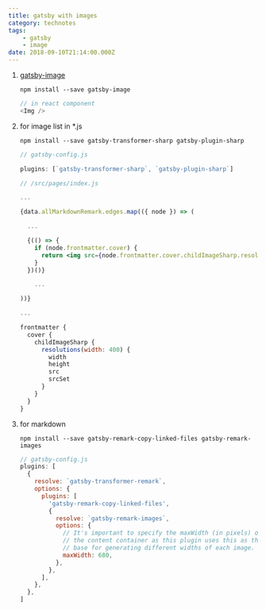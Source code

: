 ```yaml
---
title: gatsby with images
category: technotes
tags:
    - gatsby
    - image
date: 2018-09-10T21:14:00.000Z
---
```


1.  [gatsby-image](https://www.gatsbyjs.org/packages/gatsby-image/)

    ```shell
    npm install --save gatsby-image
    ```

    ```javascript
    // in react component
    <Img />
    ```

2.  for image list in \*.js

    ```shell
    npm install --save gatsby-transformer-sharp gatsby-plugin-sharp
    ```

    ```javascript
    // gatsby-config.js

    plugins: [`gatsby-transformer-sharp`, `gatsby-plugin-sharp`]
    ```

    ```jsx
    // /src/pages/index.js

    ...

    {data.allMarkdownRemark.edges.map(({ node }) => (

      ...

      {(() => {
        if (node.frontmatter.cover) {
          return <img src={node.frontmatter.cover.childImageSharp.resolutions.src} style={{ height: "100%", border: "1px solid #eee" }} />
        }
      })()}

        ...

    ))}

    ...

    frontmatter {
      cover {
        childImageSharp {
          resolutions(width: 400) {
            width
            height
            src
            srcSet
          }
        }
      }
    }
    ```

3.  for markdown

    ```shell
    npm install --save gatsby-remark-copy-linked-files gatsby-remark-images
    ```

    ```javascript
    // gatsby-config.js
    plugins: [
      {
        resolve: `gatsby-transformer-remark`,
        options: {
          plugins: [
            'gatsby-remark-copy-linked-files',
            {
              resolve: `gatsby-remark-images`,
              options: {
                // It's important to specify the maxWidth (in pixels) of
                // the content container as this plugin uses this as the
                // base for generating different widths of each image.
                maxWidth: 680,
              },
            },
          ],
        },
      },
    ]
    ```
